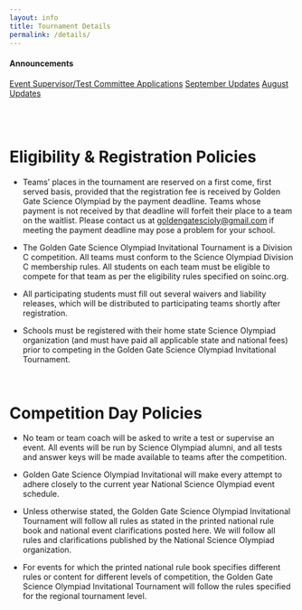 ```yaml
---
layout: info
title: Tournament Details
permalink: /details/
---
```


<div>

<h4> Announcements </h4>
<a class="btn btn-md btn-mid" href="/estc-applications">Event Supervisor/Test Committee Applications</a>
<a class="btn btn-md btn-mid" href="/september-updates">September Updates</a>
<a class="btn btn-md btn-mid" href="/august-updates">August Updates</a>

<br><br>

<!--h4> Schedules and Maps </h4>
<a class="btn btn-md btn-mid" target="_blank" href="/doc/event_schedule.pdf">Event Schedule</a>
<a class="btn btn-md btn-mid" target="_blank" href="/doc/day_schedule.pdf">Day of Schedule</a>
<a class="btn btn-md btn-mid" target="_blank" href="/doc/awards_program.pdf">Awards Program</a>
<a class="btn btn-md btn-mid" target="_blank" href="/doc/awards_seating_2020.png">Awards Seating</a>
<a class="btn btn-md btn-mid" target="_blank" href="https://tinyurl.com/ggso20-map">Full Digital Map</a>
<a class="btn btn-md btn-mid" target="_blank" href="https://statescioly.org/golden-gate/Map/EventMap?mId=98552995578380921">Event Locations Digital Map</a>
<a class="btn btn-md btn-mid" target="_blank" href="/doc/maps_2020.pdf">Homerooms and Event Map</a>
<a class="btn btn-md btn-mid" target="_blank" href="/doc/parking_map.pdf">Parking Details and Map</a>

<br><br>

<h4> Policies and Helpful Info </h4>
<a class="btn btn-md btn-mid" target="_blank" href="/rules.pdf">Event Rules</a>
<a class="btn btn-md btn-mid" target="_blank" href="/doc/welcome.pdf" >Welcome Letter</a>
<a class="btn btn-md btn-mid" target = "_blank" href="https://docs.google.com/spreadsheets/d/18EzTQeIsobi_cl85j--G3x0rDnNxKEEBnLlmAKb27uM/edit#gid=2043171544">Team numbers</a>
<a class="btn btn-md btn-mid" target="_blank" href="/doc/food_options.pdf">Food Options</a>
<a class="btn btn-md btn-mid" target="_blank" href="/doc/social_flyer.pdf">Social Flyer</a>
<a class="btn btn-md btn-mid" target="_blank" href="/doc/policies.pdf">Tournament Policies</a>
<a class="btn btn-md btn-mid" target="_blank" href="/doc/injury_report.pdf">Accidental Injury Report</a>
<a class="btn btn-md btn-mid" target = "_blank" href="https://statescioly.org/golden-gate/Policy/Doc/public-appeal-form">Appeal Form</a-->


</div> 

# Eligibility & Registration Policies

* Teams’ places in the tournament are reserved on a first come, first served basis, provided that the registration fee is received by Golden Gate Science Olympiad by the payment deadline. Teams whose payment is not received by that deadline will forfeit their place to a team on the waitlist. Please contact us at goldengatescioly@gmail.com if meeting the payment deadline may pose a problem for your school.

* The Golden Gate Science Olympiad Invitational Tournament is a Division C competition.  All teams must conform to the Science Olympiad Division C membership rules. All students on each team must be eligible to compete for that team as per the eligibility rules specified on soinc.org.

* All participating students must fill out several waivers and liability releases, which will be distributed to participating teams shortly after registration. 

* Schools must be registered with their home state Science Olympiad organization (and must have paid all applicable state and national fees) prior to competing in the Golden Gate Science Olympiad Invitational Tournament.

<br>

# Competition Day Policies

* No team or team coach will be asked to write a test or supervise an event. All events will be run by Science Olympiad alumni, and all tests and answer keys will be made available to teams after the competition.

* Golden Gate Science Olympiad Invitational will make every attempt to adhere closely to the current year National Science Olympiad event schedule.

* Unless otherwise stated, the Golden Gate Science Olympiad Invitational Tournament will follow all rules as stated in the printed national rule book and national event clarifications posted here. We will follow all rules and clarifications published by the National Science Olympiad organization.

* For events for which the printed national rule book specifies different rules or content for different levels of competition, the Golden Gate Science Olympiad Invitational Tournament will follow the rules specified for the regional tournament level.

